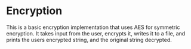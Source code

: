 <h1>Encryption</h1>

<p>This is a basic encryption implementation that uses AES for symmetric encryption. It takes input from the user, encrypts it, writes it to a file, and prints the users encrypted string, and the original string decrypted.</p>
